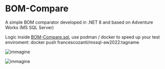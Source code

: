 # BOM-Compare

A simple BOM comparator developed in .NET 8 and based on Adventure Works (MS SQL Server)

Logic inside [BOM-Compare.sql](https://github.com/FrancescoZanti/BOM-Compare/blob/master/BOM-Compare-SP.sql), use podman / docker to speed up your test enviroment: docker push francescozanti/mssql-aw2022:tagname

![immagine](https://github.com/user-attachments/assets/73481780-1784-4a6f-ab72-54bec9a9d85f)

![immagine](https://github.com/user-attachments/assets/7ea2423f-3c72-46ff-8fc2-de397538a9ab)
